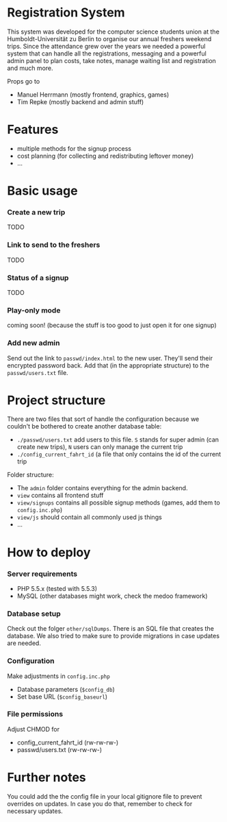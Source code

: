 Registration System
===================

This system was developed for the computer science students union at the Humboldt-Universität zu Berlin to organise our
annual freshers weekend trips. Since the attendance grew over the years we needed a powerful system that can handle
all the registrations, messaging and a powerful admin panel to plan costs, take notes, manage waiting list and registration
and much more.

Props go to 

- Manuel Herrmann (mostly frontend, graphics, games)
- Tim Repke (mostly backend and admin stuff)

# Features

- multiple methods for the signup process
- cost planning (for collecting and redistributing leftover money)
- ...

# Basic usage

### Create a new trip

TODO

### Link to send to the freshers 

TODO

### Status of a signup

TODO

### Play-only mode

coming soon! (because the stuff is too good to just open it for one signup)

### Add new admin
Send out the link to `passwd/index.html` to the new user. They'll send their encrypted password back. Add that 
(in the appropriate structure) to the `passwd/users.txt` file.

# Project structure

There are two files that sort of handle the configuration because we couldn't be bothered to create another
database table:

- `./passwd/users.txt` add users to this file. `S` stands for super admin (can create new trips), `N` users can only manage the current trip
- `./config_current_fahrt_id` (a file that only contains the id of the current trip

Folder structure:

- The `admin` folder contains everything for the admin backend.
- `view` contains all frontend stuff
- `view/signups` contains all possible signup methods (games, add them to `config.inc.php`)
- `view/js` should contain all commonly used js things
- ...

# How to deploy

### Server requirements

 - PHP 5.5.x (tested with 5.5.3)<br />
 - MySQL (other databases might work, check the medoo framework)

### Database setup
Check out the folger `other/sqlDumps`. There is an SQL file that creates the database. We also tried to make sure
to provide migrations in case updates are needed.

### Configuration

Make adjustments in `config.inc.php`

 - Database parameters (`$config_db`)
 - Set base URL (`$config_baseurl`)

### File permissions

Adjust CHMOD for
 
- config_current_fahrt_id (rw-rw-rw-)
- passwd/users.txt (rw-rw-rw-)

# Further notes

You could add the the config file in your local gitignore file to prevent overrides on updates.
In case you do that, remember to check for necessary updates.